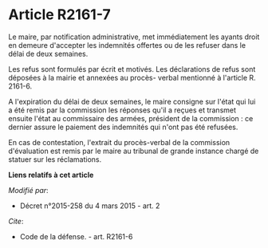# Article R2161-7

Le maire, par notification administrative, met immédiatement les ayants droit en demeure d'accepter les indemnités offertes
ou de les refuser dans le délai de deux semaines. 

Les refus sont formulés par écrit et motivés. Les déclarations de refus sont déposées à la mairie et annexées au procès-
verbal mentionné à l'article R. 2161-6. 

A l'expiration du délai de deux semaines, le maire consigne sur l'état qui lui a été remis par la commission les réponses
qu'il a reçues et transmet ensuite l'état au      commissaire des armées, président de la commission : ce dernier assure le
paiement des indemnités qui n'ont pas été refusées. 

En cas de contestation, l'extrait du procès-verbal de la commission d'évaluation est remis par le maire au tribunal de grande
instance chargé de statuer sur les réclamations.

**Liens relatifs à cet article**

_Modifié par_:

  - Décret n°2015-258 du 4 mars 2015 - art. 2

_Cite_:

  - Code de la défense. - art. R2161-6
